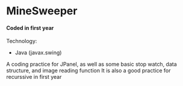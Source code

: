 # MineSweeper

#### Coded in first year


Technology:
- Java (javax.swing)

A coding practice for JPanel, as well as some basic stop watch, data structure, and image reading function
It is also a good practice for recurssive in first year
